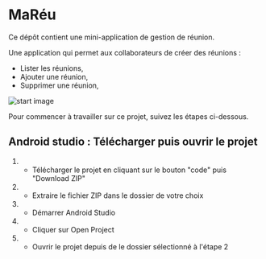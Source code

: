 # MaRéu 

Ce dépôt contient une mini-application de gestion de réunion.

Une application qui permet aux collaborateurs de créer des réunions : 
* Lister les réunions,
* Ajouter une réunion,
* Supprimer une réunion,

![start image](https://github.com/hoaraut35/p4_02/doc/screenshoot.PNG)

Pour commencer à travailler sur ce projet, suivez les étapes ci-dessous.




## Android studio : Télécharger puis ouvrir le projet

1. - Télécharger le projet en cliquant sur le bouton "code" puis "Download ZIP"
2. - Extraire le fichier ZIP dans le dossier de votre choix  
3. - Démarrer Android Studio
4. - Cliquer sur Open Project
5. - Ouvrir le projet depuis de le dossier sélectionné à l'étape 2



